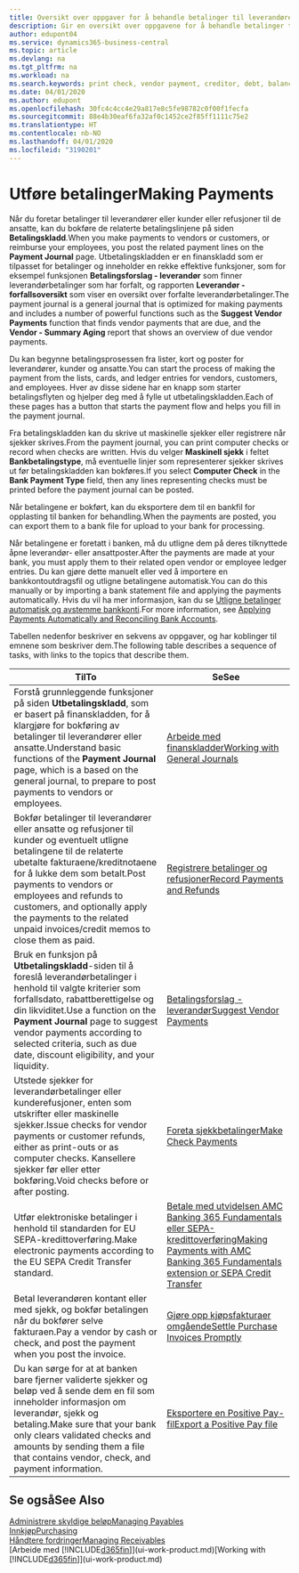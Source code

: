 ```yaml
---
title: Oversikt over oppgaver for å behandle betalinger til leverandører | Microsoft-dokumentasjon
description: Gir en oversikt over oppgavene for å behandle betalinger til leverandører eller kreditorer, inkludert bokføring av betalingslinjene og oversikt over forfalt saldo.
author: edupont04
ms.service: dynamics365-business-central
ms.topic: article
ms.devlang: na
ms.tgt_pltfrm: na
ms.workload: na
ms.search.keywords: print check, vendor payment, creditor, debt, balance due, AP
ms.date: 04/01/2020
ms.author: edupont
ms.openlocfilehash: 30fc4c4cc4e29a817e8c5fe98782c0f00f1fecfa
ms.sourcegitcommit: 88e4b30eaf6fa32af0c1452ce2f85ff1111c75e2
ms.translationtype: HT
ms.contentlocale: nb-NO
ms.lasthandoff: 04/01/2020
ms.locfileid: "3190201"
---
```

# <a name="making-payments"></a><span data-ttu-id="0bae8-103">Utføre betalinger</span><span class="sxs-lookup"><span data-stu-id="0bae8-103">Making Payments</span></span>

<span data-ttu-id="0bae8-104">Når du foretar betalinger til leverandører eller kunder eller refusjoner til de ansatte, kan du bokføre de relaterte betalingslinjene på siden **Betalingskladd**.</span><span class="sxs-lookup"><span data-stu-id="0bae8-104">When you make payments to vendors or customers, or reimburse your employees, you post the related payment lines on the **Payment Journal** page.</span></span> <span data-ttu-id="0bae8-105">Utbetalingskladden er en finanskladd som er tilpasset for betalinger og inneholder en rekke effektive funksjoner, som for eksempel funksjonen **Betalingsforslag - leverandør** som finner leverandørbetalinger som har forfalt, og rapporten **Leverandør - forfallsoversikt** som viser en oversikt over forfalte leverandørbetalinger.</span><span class="sxs-lookup"><span data-stu-id="0bae8-105">The payment journal is a general journal that is optimized for making payments and includes a number of powerful functions such as the **Suggest Vendor Payments** function that finds vendor payments that are due, and the **Vendor - Summary Aging** report that shows an overview of due vendor payments.</span></span>  

<span data-ttu-id="0bae8-106">Du kan begynne betalingsprosessen fra lister, kort og poster for leverandører, kunder og ansatte.</span><span class="sxs-lookup"><span data-stu-id="0bae8-106">You can start the process of making the payment from the lists, cards, and ledger entries for vendors, customers, and employees.</span></span> <span data-ttu-id="0bae8-107">Hver av disse sidene har en knapp som starter betalingsflyten og hjelper deg med å fylle ut utbetalingskladden.</span><span class="sxs-lookup"><span data-stu-id="0bae8-107">Each of these pages has a button that starts the payment flow and helps you fill in the payment journal.</span></span>  

<span data-ttu-id="0bae8-108">Fra betalingskladden kan du skrive ut maskinelle sjekker eller registrere når sjekker skrives.</span><span class="sxs-lookup"><span data-stu-id="0bae8-108">From the payment journal, you can print computer checks or record when checks are written.</span></span> <span data-ttu-id="0bae8-109">Hvis du velger **Maskinell sjekk** i feltet **Bankbetalingstype**, må eventuelle linjer som representerer sjekker skrives ut før betalingskladden kan bokføres.</span><span class="sxs-lookup"><span data-stu-id="0bae8-109">If you select **Computer Check** in the **Bank Payment Type** field, then any lines representing checks must be printed before the payment journal can be posted.</span></span>

<span data-ttu-id="0bae8-110">Når betalingene er bokført, kan du eksportere dem til en bankfil for opplasting til banken for behandling.</span><span class="sxs-lookup"><span data-stu-id="0bae8-110">When the payments are posted, you can export them to a bank file for upload to your bank for processing.</span></span>

<span data-ttu-id="0bae8-111">Når betalingene er foretatt i banken, må du utligne dem på deres tilknyttede åpne leverandør- eller ansattposter.</span><span class="sxs-lookup"><span data-stu-id="0bae8-111">After the payments are made at your bank, you must apply them to their related open vendor or employee ledger entries.</span></span> <span data-ttu-id="0bae8-112">Du kan gjøre dette manuelt eller ved å importere en bankkontoutdragsfil og utligne betalingene automatisk.</span><span class="sxs-lookup"><span data-stu-id="0bae8-112">You can do this manually or by importing a bank statement file and applying the payments automatically.</span></span> <span data-ttu-id="0bae8-113">Hvis du vil ha mer informasjon, kan du se [Utligne betalinger automatisk og avstemme bankkonti](receivables-apply-payments-auto-reconcile-bank-accounts.md).</span><span class="sxs-lookup"><span data-stu-id="0bae8-113">For more information, see [Applying Payments Automatically and Reconciling Bank Accounts](receivables-apply-payments-auto-reconcile-bank-accounts.md).</span></span>

<span data-ttu-id="0bae8-114">Tabellen nedenfor beskriver en sekvens av oppgaver, og har koblinger til emnene som beskriver dem.</span><span class="sxs-lookup"><span data-stu-id="0bae8-114">The following table describes a sequence of tasks, with links to the topics that describe them.</span></span>

| <span data-ttu-id="0bae8-115">Til</span><span class="sxs-lookup"><span data-stu-id="0bae8-115">To</span></span> | <span data-ttu-id="0bae8-116">Se</span><span class="sxs-lookup"><span data-stu-id="0bae8-116">See</span></span> |
| --- | --- |
|<span data-ttu-id="0bae8-117">Forstå grunnleggende funksjoner på siden **Utbetalingskladd**, som er basert på finanskladden, for å klargjøre for bokføring av betalinger til leverandører eller ansatte.</span><span class="sxs-lookup"><span data-stu-id="0bae8-117">Understand basic functions of the **Payment Journal** page, which is a based on the general journal, to prepare to post payments to vendors or employees.</span></span>|[<span data-ttu-id="0bae8-118">Arbeide med finanskladder</span><span class="sxs-lookup"><span data-stu-id="0bae8-118">Working with General Journals</span></span>](ui-work-general-journals.md)|
|<span data-ttu-id="0bae8-119">Bokfør betalinger til leverandører eller ansatte og refusjoner til kunder og eventuelt utligne betalingene til de relaterte ubetalte fakturaene/kreditnotaene for å lukke dem som betalt.</span><span class="sxs-lookup"><span data-stu-id="0bae8-119">Post payments to vendors or employees and refunds to customers, and optionally apply the payments to the related unpaid invoices/credit memos to close them as paid.</span></span>|[<span data-ttu-id="0bae8-120">Registrere betalinger og refusjoner</span><span class="sxs-lookup"><span data-stu-id="0bae8-120">Record Payments and Refunds</span></span>](payables-how-post-payments-refunds.md)|
| <span data-ttu-id="0bae8-121">Bruk en funksjon på **Utbetalingskladd**-siden til å foreslå leverandørbetalinger i henhold til valgte kriterier som forfallsdato, rabattberettigelse og din likviditet.</span><span class="sxs-lookup"><span data-stu-id="0bae8-121">Use a function on the **Payment Journal** page to suggest vendor payments according to selected criteria, such as due date, discount eligibility, and your liquidity.</span></span> |[<span data-ttu-id="0bae8-122">Betalingsforslag - leverandør</span><span class="sxs-lookup"><span data-stu-id="0bae8-122">Suggest Vendor Payments</span></span>](payables-how-suggest-vendor-payments.md) |
| <span data-ttu-id="0bae8-123">Utstede sjekker for leverandørbetalinger eller kunderefusjoner, enten som utskrifter eller maskinelle sjekker.</span><span class="sxs-lookup"><span data-stu-id="0bae8-123">Issue checks for vendor payments or customer refunds, either as print-outs or as computer checks.</span></span> <span data-ttu-id="0bae8-124">Kansellere sjekker før eller etter bokføring.</span><span class="sxs-lookup"><span data-stu-id="0bae8-124">Void checks before or after posting.</span></span> |[<span data-ttu-id="0bae8-125">Foreta sjekkbetalinger</span><span class="sxs-lookup"><span data-stu-id="0bae8-125">Make Check Payments</span></span>](payables-how-work-checks.md) |
|<span data-ttu-id="0bae8-126">Utfør elektroniske betalinger i henhold til standarden for EU SEPA-kredittoverføring.</span><span class="sxs-lookup"><span data-stu-id="0bae8-126">Make electronic payments according to the EU SEPA Credit Transfer standard.</span></span>|[<span data-ttu-id="0bae8-127">Betale med utvidelsen AMC Banking 365 Fundamentals eller SEPA-kredittoverføring</span><span class="sxs-lookup"><span data-stu-id="0bae8-127">Making Payments with AMC Banking 365 Fundamentals extension or SEPA Credit Transfer</span></span>](finance-make-payments-with-bank-data-conversion-service-or-sepa-credit-transfer.md)|
| <span data-ttu-id="0bae8-128">Betal leverandøren kontant eller med sjekk, og bokfør betalingen når du bokfører selve fakturaen.</span><span class="sxs-lookup"><span data-stu-id="0bae8-128">Pay a vendor by cash or check, and post the payment when you post the invoice.</span></span> |[<span data-ttu-id="0bae8-129">Gjøre opp kjøpsfakturaer omgående</span><span class="sxs-lookup"><span data-stu-id="0bae8-129">Settle Purchase Invoices Promptly</span></span>](finance-how-to-settle-purchase-invoices-promptly.md) |
| <span data-ttu-id="0bae8-130">Du kan sørge for at at banken bare fjerner validerte sjekker og beløp ved å sende dem en fil som inneholder informasjon om leverandør, sjekk og betaling.</span><span class="sxs-lookup"><span data-stu-id="0bae8-130">Make sure that your bank only clears validated checks and amounts by sending them a file that contains vendor, check, and payment information.</span></span> |[<span data-ttu-id="0bae8-131">Eksportere en Positive Pay-fil</span><span class="sxs-lookup"><span data-stu-id="0bae8-131">Export a Positive Pay file</span></span>](finance-how-positive-pay.md) |

## <a name="see-also"></a><span data-ttu-id="0bae8-132">Se også</span><span class="sxs-lookup"><span data-stu-id="0bae8-132">See Also</span></span>
[<span data-ttu-id="0bae8-133">Administrere skyldige beløp</span><span class="sxs-lookup"><span data-stu-id="0bae8-133">Managing Payables</span></span>](payables-manage-payables.md)  
[<span data-ttu-id="0bae8-134">Innkjøp</span><span class="sxs-lookup"><span data-stu-id="0bae8-134">Purchasing</span></span>](purchasing-manage-purchasing.md)  
[<span data-ttu-id="0bae8-135">Håndtere fordringer</span><span class="sxs-lookup"><span data-stu-id="0bae8-135">Managing Receivables</span></span>](receivables-manage-receivables.md)  
<span data-ttu-id="0bae8-136">[Arbeide med [!INCLUDE[d365fin](includes/d365fin_md.md)]](ui-work-product.md)</span><span class="sxs-lookup"><span data-stu-id="0bae8-136">[Working with [!INCLUDE[d365fin](includes/d365fin_md.md)]](ui-work-product.md)</span></span>  
